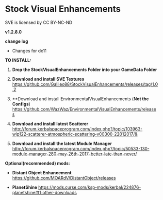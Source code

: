 # Stock Visual Enhancements
SVE is licensed by CC BY-NC-ND

**v1.2.8.0**

**change log**
* Changes for dx11


**TO INSTALL:**
1. **Drop the StockVisualEnhancements Folder into your GameData Folder**

2. **Download and install SVE Textures**
https://github.com/Galileo88/StockVisualEnhancements/releases/tag/1.0.2

3. **Download and install EnvironmentalVisualEnhancements (**Not the Configs**)
https://github.com/WazWaz/EnvironmentalVisualEnhancements/releases

4. **Download and install latest Scatterer**
http://forum.kerbalspaceprogram.com/index.php?/topic/103963-wip122-scatterer-atmospheric-scattering-v00300-22012017/&

5. **Download and install the latest Module Manager**
http://forum.kerbalspaceprogram.com/index.php?/topic/50533-130-module-manager-280-may-26th-2017-better-late-than-never/




**Optional(recommended) mods:**

* **Distant Object Enhancement**
https://github.com/MOARdV/DistantObject/releases

* **PlanetShine**
https://mods.curse.com/ksp-mods/kerbal/224876-planetshine#t1:other-downloads

